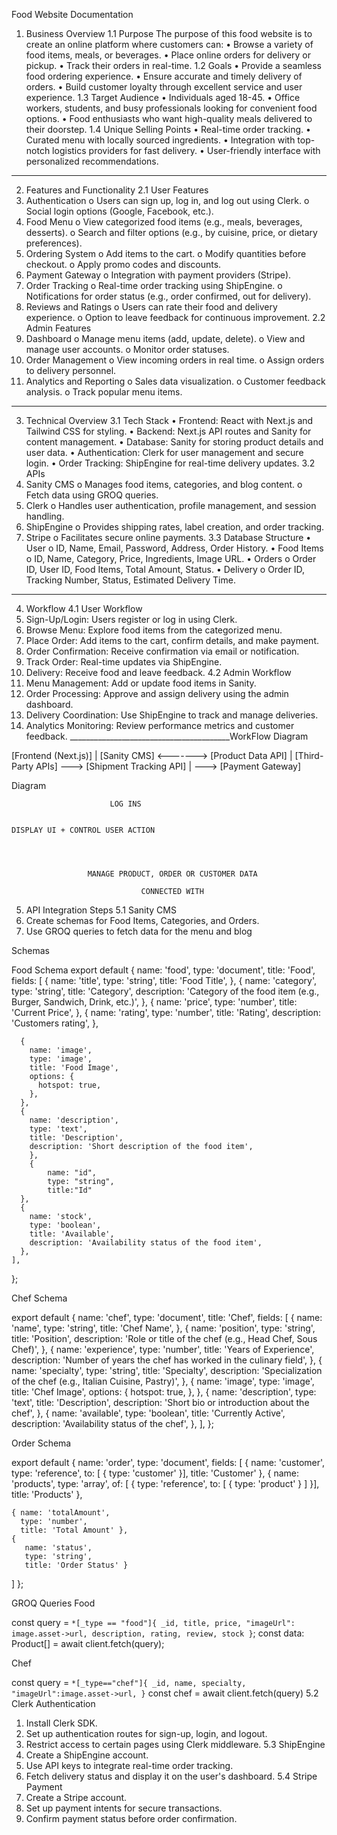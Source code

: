 Food Website Documentation
1. Business Overview
1.1 Purpose
The purpose of this food website is to create an online platform where customers can:
•	Browse a variety of food items, meals, or beverages.
•	Place online orders for delivery or pickup.
•	Track their orders in real-time.
1.2 Goals
•	Provide a seamless food ordering experience.
•	Ensure accurate and timely delivery of orders.
•	Build customer loyalty through excellent service and user experience.
1.3 Target Audience
•	Individuals aged 18-45.
•	Office workers, students, and busy professionals looking for convenient food options.
•	Food enthusiasts who want high-quality meals delivered to their doorstep.
1.4 Unique Selling Points
•	Real-time order tracking.
•	Curated menu with locally sourced ingredients.
•	Integration with top-notch logistics providers for fast delivery.
•	User-friendly interface with personalized recommendations.
________________________________________
2. Features and Functionality
2.1 User Features
1.	Authentication
o	Users can sign up, log in, and log out using Clerk.
o	Social login options (Google, Facebook, etc.).
2.	Food Menu
o	View categorized food items (e.g., meals, beverages, desserts).
o	Search and filter options (e.g., by cuisine, price, or dietary preferences).
3.	Ordering System
o	Add items to the cart.
o	Modify quantities before checkout.
o	Apply promo codes and discounts.
4.	Payment Gateway
o	Integration with  payment providers (Stripe).
5.	Order Tracking
o	Real-time order tracking using ShipEngine.
o	Notifications for order status (e.g., order confirmed, out for delivery).
6.	Reviews and Ratings
o	Users can rate their food and delivery experience.
o	Option to leave feedback for continuous improvement.
2.2 Admin Features
1.	Dashboard
o	Manage menu items (add, update, delete).
o	View and manage user accounts.
o	Monitor order statuses.
2.	Order Management
o	View incoming orders in real time.
o	Assign orders to delivery personnel.
3.	Analytics and Reporting
o	Sales data visualization.
o	Customer feedback analysis.
o	Track popular menu items.
________________________________________
3. Technical Overview
3.1 Tech Stack
•	Frontend: React with Next.js and Tailwind CSS for styling.
•	Backend: Next.js API routes and Sanity for content management.
•	Database: Sanity for storing product details and user data.
•	Authentication: Clerk for user management and secure login.
•	Order Tracking: ShipEngine for real-time delivery updates.
3.2 APIs
1.	Sanity CMS
o	Manages food items, categories, and blog content.
o	Fetch data using GROQ queries.
2.	Clerk
o	Handles user authentication, profile management, and session handling.
3.	ShipEngine
o	Provides shipping rates, label creation, and order tracking.
4.	Stripe
o	Facilitates secure online payments.
3.3 Database Structure
•	User
o	ID, Name, Email, Password, Address, Order History.
•	Food Items
o	ID, Name, Category, Price, Ingredients, Image URL.
•	Orders
o	Order ID, User ID, Food Items, Total Amount, Status.
•	Delivery
o	Order ID, Tracking Number, Status, Estimated Delivery Time.
________________________________________
4. Workflow
4.1 User Workflow
1.	Sign-Up/Login: Users register or log in using Clerk.
2.	Browse Menu: Explore food items from the categorized menu.
3.	Place Order: Add items to the cart, confirm details, and make payment.
4.	Order Confirmation: Receive confirmation via email or notification.
5.	Track Order: Real-time updates via ShipEngine.
6.	Delivery: Receive food and leave feedback.
4.2 Admin Workflow
1.	Menu Management: Add or update food items in Sanity.
2.	Order Processing: Approve and assign delivery using the admin dashboard.
3.	Delivery Coordination: Use ShipEngine to track and manage deliveries.
4.	Analytics Monitoring: Review performance metrics and customer feedback.
________________________________________WorkFlow Diagram

[Frontend (Next.js)]
      |
[Sanity CMS] <-------> [Product Data API]
      |
[Third-Party APIs] ---> [Shipment Tracking API]
      |
                    ---> [Payment Gateway]

Diagram

	                      LOG INS

                                                                         DISPLAY UI + CONTROL USER ACTION
                                                                                                                   



                     MANAGE PRODUCT, ORDER OR CUSTOMER DATA                              

                                 CONNECTED WITH









5. API Integration Steps
5.1 Sanity CMS
1.	Create schemas for Food Items, Categories, and Orders.
2.	Use GROQ queries to fetch data for the menu and blog

Schemas

Food Schema
export default {
    name: 'food',
    type: 'document',
    title: 'Food',
    fields: [
      {
        name: 'title',
        type: 'string',
        title: 'Food Title',
      },
      {
        name: 'category',
        type: 'string',
        title: 'Category',
        description:
          'Category of the food item (e.g., Burger, Sandwich, Drink, etc.)',
      },
      {
        name: 'price',
        type: 'number',
        title: 'Current Price',
      },
      {
        name: 'rating',
        type: 'number',
        title: 'Rating',
        description: 'Customers rating',
      },
   
      {
        name: 'image',
        type: 'image',
        title: 'Food Image',
        options: {
          hotspot: true,
        },
      },
      {
        name: 'description',
        type: 'text',
        title: 'Description',
        description: 'Short description of the food item',
        },
        {
            name: "id",
            type: "string",
            title:"Id"
      },
      {
        name: 'stock',
        type: 'boolean',
        title: 'Available',
        description: 'Availability status of the food item',
      },
    ],
  };
  

Chef Schema

export default {
    name: 'chef',
    type: 'document',
    title: 'Chef',
    fields: [
      {
        name: 'name',
        type: 'string',
        title: 'Chef Name',
      },
      {
        name: 'position',
        type: 'string',
        title: 'Position',
        description: 'Role or title of the chef (e.g., Head Chef, Sous Chef)',
      },
      {
        name: 'experience',
        type: 'number',
        title: 'Years of Experience',
        description: 'Number of years the chef has worked in the culinary field',
      },
      {
        name: 'specialty',
        type: 'string',
        title: 'Specialty',
        description: 'Specialization of the chef (e.g., Italian Cuisine, Pastry)',
      },
      {
        name: 'image',
        type: 'image',
        title: 'Chef Image',
        options: {
          hotspot: true,
        },
      },
      {
        name: 'description',
        type: 'text',
        title: 'Description',
        description: 'Short bio or introduction about the chef',
      },
      {
        name: 'available',
        type: 'boolean',
        title: 'Currently Active',
        description: 'Availability status of the chef',
      },
    ],
  };
  

Order Schema

export default {
  name: 'order',
  type: 'document',
  fields: [
    { name: 'customer', 
      type: 'reference',
       to: [
        { type: 'customer' }], 
         title: 'Customer' 
},
    { name: 'products', 
      type: 'array',
      of: [
     { type: 'reference', 
      to: [ 
          { type: 'product' } 
]
 }],
 title: 'Products' },

    { name: 'totalAmount',
      type: 'number',
      title: 'Total Amount' },
    {
       name: 'status',
       type: 'string',
       title: 'Order Status' }
  ]
};


GROQ Queries
Food 

 const query = `*[_type == "food"]{
          _id,
          title,
          price,
          "imageUrl": image.asset->url,
          description,
          rating,
          review,
          stock
        }`;
        const data: Product[] = await client.fetch(query);


Chef

 const query = `*[_type=="chef"]{
  _id,
  name,
  specialty,
  "imageUrl":image.asset->url,
  }`
  const chef = await client.fetch(query)
5.2 Clerk Authentication
1.	Install Clerk SDK.
2.	Set up authentication routes for sign-up, login, and logout.
3.	Restrict access to certain pages using Clerk middleware.
5.3 ShipEngine
1.	Create a ShipEngine account.
2.	Use API keys to integrate real-time order tracking.
3.	Fetch delivery status and display it on the user's dashboard.
5.4 Stripe Payment
1.	Create a Stripe account.
2.	Set up payment intents for secure transactions.
3.	Confirm payment status before order confirmation.














